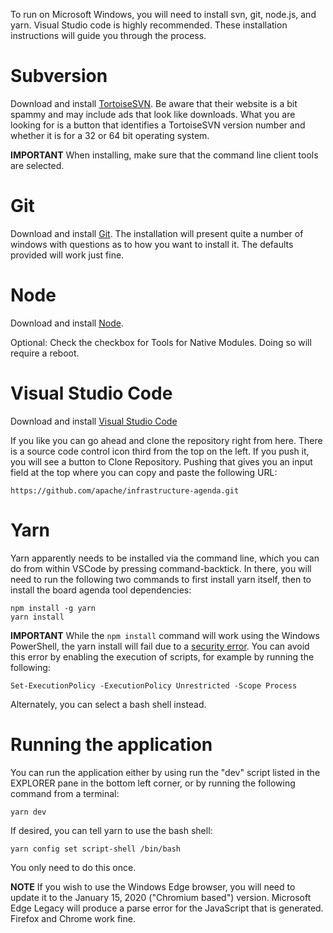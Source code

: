 To run on Microsoft Windows, you will need to install svn, git, node.js,
and yarn.  Visual Studio code is highly recommended.  These installation
instructions will guide you through the process.

# Subversion

Download and install [TortoiseSVN](https://tortoisesvn.net/downloads.html).
Be aware that their website is a bit spammy and may include ads that look
like downloads.  What you are looking for is a button that identifies
a TortoiseSVN version number and whether it is for a 32 or 64 bit operating
system.

**IMPORTANT** When installing, make sure that the command line client
tools are selected.

# Git

Download and install [Git](https://git-scm.com/download/win).  The
installation will present quite a number of windows with questions
as to how you want to install it.  The defaults provided will work
just fine.

# Node

Download and install [Node](https://nodejs.org/en/download/).

Optional: Check the checkbox for Tools for Native Modules.  Doing so
will require a reboot.

# Visual Studio Code

Download and install [Visual Studio Code](https://code.visualstudio.com/download)

If you like you can go ahead and clone the repository right from here.
There is a source code control icon third from the top on the left.  If you
push it, you will see a button to Clone Repository.  Pushing that gives you
an input field at the top where you can copy and paste the following URL:

    https://github.com/apache/infrastructure-agenda.git

# Yarn

Yarn apparently needs to be installed via the command line, which you
can do from within VSCode by pressing command-backtick.  In there,
you will need to run the following two commands to first install yarn
itself, then to install the board agenda tool dependencies:

    npm install -g yarn
    yarn install

**IMPORTANT** While the `npm install` command will work using the
Windows PowerShell, the yarn install will fail due to a 
[security error](https:/go.microsoft.com/fwlink/?LinkID=135170).
You can avoid this error by enabling the execution of scripts, for
example by running the following:

    Set-ExecutionPolicy -ExecutionPolicy Unrestricted -Scope Process

Alternately, you can select a bash shell instead.

# Running the application

You can run the application either by using run the "dev" script listed
in the EXPLORER pane in the bottom left corner, or by running the following
command from a terminal:

    yarn dev

If desired, you can tell yarn to use the bash shell:

    yarn config set script-shell /bin/bash

You only need to do this once.

**NOTE** If you wish to use the Windows Edge browser, you will need to
update it to the January 15, 2020 ("Chromium based") version.  Microsoft
Edge Legacy will produce a parse error for the JavaScript that is generated.
Firefox and Chrome work fine.
